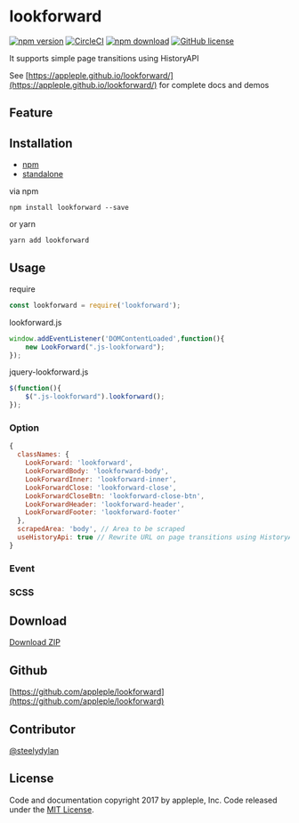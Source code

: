 # lookforward
[![npm version](https://badge.fury.io/js/lookforward.svg)](https://badge.fury.io/js/lookforward)
[![CircleCI](https://circleci.com/gh/appleple/lookforward/tree/master.svg?style=shield)](https://circleci.com/gh/appleple/lookforward/tree/master)
[![npm download](http://img.shields.io/npm/dm/lookforward.svg)](https://www.npmjs.com/package/lookforward)
[![GitHub license](https://img.shields.io/badge/license-MIT-brightgreen.svg)](https://raw.githubusercontent.com/appleple/lookforward/master/LICENSE)

It supports simple page transitions using HistoryAPI

See [https://appleple.github.io/lookforward/](https://appleple.github.io/lookforward/) for complete docs and demos<br/>

## Feature


## Installation
- [npm](https://www.npmjs.com/package/lookforward)
- [standalone](https://raw.githubusercontent.com/appleple/smart-photo/master/js/lookforward.js)

via npm
```shell
npm install lookforward --save
```

or yarn

```shell
yarn add lookforward
```

## Usage
require
```js
const lookforward = require('lookforward');
```

lookforward.js
```js
window.addEventListener('DOMContentLoaded',function(){
    new LookForward(".js-lookforward");
});
```

jquery-lookforward.js
```js
$(function(){
    $(".js-lookforward").lookforward();
});
```


### Option

```js
{
  classNames: {
    LookForward: 'lookforward',
    LookForwardBody: 'lookforward-body',
    LookForwardInner: 'lookforward-inner',
    LookForwardClose: 'lookforward-close',
    LookForwardCloseBtn: 'lookforward-close-btn',
    LookForwardHeader: 'lookforward-header',
    LookForwardFooter: 'lookforward-footer'
  },
  scrapedArea: 'body', // Area to be scraped
  useHistoryApi: true // Rewrite URL on page transitions using HistoryAPI
}
```

### Event


### SCSS


## Download
[Download ZIP](https://github.com/appleple/lookforward/archive/master.zip)

## Github
[https://github.com/appleple/lookforward](https://github.com/appleple/lookforward)

## Contributor
[@steelydylan](https://github.com/steelydylan)

## License
Code and documentation copyright 2017 by appleple, Inc. Code released under the [MIT License](https://github.com/appleple/lookforward/blob/master/LICENSE).

